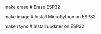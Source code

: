 make erase # Erase ESP32

make image # Install MicroPython on ESP32

make rsync # Install updater on ESP32